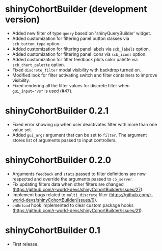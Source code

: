 # shinyCohortBuilder (development version)

* Added new filter of type `query` based on 'shinyQueryBuilder' widget.
* Added customization for filtering panel button classes via `scb_button_type` option.
* Added customization for filtering panel labels via `scb_labels` option.
* Added customization for filtering panel icons via `scb_icons` option.
* Added customization for filter feedback plots color palette via `scb_chart_palette` option.
* Fixed `discrete_filter` modal visibility with backdrop turned on.
* Modified look for filter activating switch and filter containers to improve visibility.
* Fixed rendering all the filter values for discrete filter when `gui_input="vs"` is used (#47).

# shinyCohortBuilder 0.2.1

* Fixed error showing up when user deactivates filter with more than one value set.
* Added `gui_args` argument that can be set to `filter`. 
  The argument stores list of arguments passed to input controllers.

# shinyCohortBuilder 0.2.0 

* Arguments `feedback` and `stats` passed to filter definitions are now respected and override the arguments passed to `cb_server`.
* Fix updating filters data when other filters are changed (https://github.com/r-world-devs/shinyCohortBuilder/issues/27).
* Implement bugs related to `multi_discrete` filter (https://github.com/r-world-devs/shinyCohortBuilder/issues/9).
* `onUnload` hook implemented to clear custom package hooks (https://github.com/r-world-devs/shinyCohortBuilder/issues/21).

# shinyCohortBuilder 0.1

* First release.
